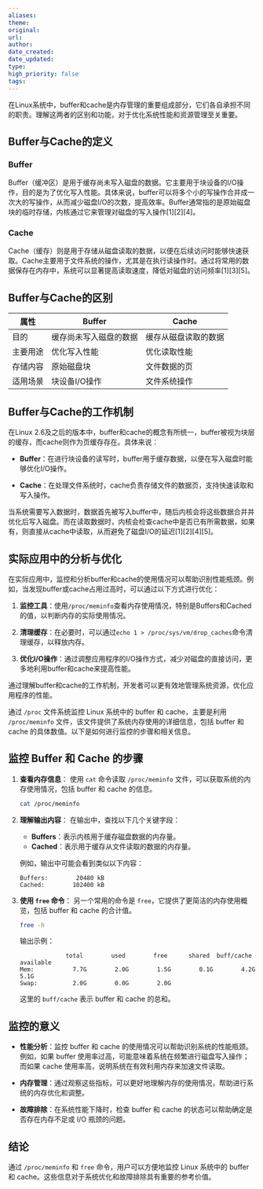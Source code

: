 ```yaml
---
aliases: 
theme: 
original: 
url: 
author: 
date_created: 
date_updated: 
type: 
high_priority: false
tags:
---
```

在Linux系统中，buffer和cache是内存管理的重要组成部分，它们各自承担不同的职责。理解这两者的区别和功能，对于优化系统性能和资源管理至关重要。

## Buffer与Cache的定义

### Buffer

Buffer（缓冲区）是用于缓存尚未写入磁盘的数据。它主要用于块设备的I/O操作，目的是为了优化写入性能。具体来说，buffer可以将多个小的写操作合并成一次大的写操作，从而减少磁盘I/O的次数，提高效率。Buffer通常指的是原始磁盘块的临时存储，内核通过它来管理对磁盘的写入操作[1][2][4]。

### Cache

Cache（缓存）则是用于存储从磁盘读取的数据，以便在后续访问时能够快速获取。Cache主要用于文件系统的操作，尤其是在执行读操作时。通过将常用的数据保存在内存中，系统可以显著提高读取速度，降低对磁盘的访问频率[1][3][5]。

## Buffer与Cache的区别

| 属性        | Buffer                          | Cache                           |
|-------------|---------------------------------|---------------------------------|
| 目的        | 缓存尚未写入磁盘的数据          | 缓存从磁盘读取的数据            |
| 主要用途    | 优化写入性能                    | 优化读取性能                    |
| 存储内容    | 原始磁盘块                      | 文件数据的页                    |
| 适用场景    | 块设备I/O操作                  | 文件系统操作                    |

## Buffer与Cache的工作机制

在Linux 2.6及之后的版本中，buffer和cache的概念有所统一，buffer被视为块层的缓存，而cache则作为页缓存存在。具体来说：

- **Buffer**：在进行块设备的读写时，buffer用于缓存数据，以便在写入磁盘时能够优化I/O操作。
  
- **Cache**：在处理文件系统时，cache负责存储文件的数据页，支持快速读取和写入操作。

当系统需要写入数据时，数据首先被写入buffer中，随后内核会将这些数据合并并优化后写入磁盘。而在读取数据时，内核会检查cache中是否已有所需数据，如果有，则直接从cache中读取，从而避免了磁盘I/O的延迟[1][2][4][5]。

## 实际应用中的分析与优化

在实际应用中，监控和分析buffer和cache的使用情况可以帮助识别性能瓶颈。例如，当发现buffer或cache占用过高时，可以通过以下方式进行优化：

1. **监控工具**：使用`/proc/meminfo`查看内存使用情况，特别是Buffers和Cached的值，以判断内存的实际使用情况。

2. **清理缓存**：在必要时，可以通过`echo 1 > /proc/sys/vm/drop_caches`命令清理缓存，以释放内存。

3. **优化I/O操作**：通过调整应用程序的I/O操作方式，减少对磁盘的直接访问，更多地利用buffer和cache来提高性能。

通过理解buffer和cache的工作机制，开发者可以更有效地管理系统资源，优化应用程序的性能。

通过 `/proc` 文件系统监控 Linux 系统中的 buffer 和 cache，主要是利用 `/proc/meminfo` 文件，该文件提供了系统内存使用的详细信息，包括 buffer 和 cache 的具体数值。以下是如何进行监控的步骤和相关信息。

## 监控 Buffer 和 Cache 的步骤

1. **查看内存信息**：
   使用 `cat` 命令读取 `/proc/meminfo` 文件，可以获取系统的内存使用情况，包括 buffer 和 cache 的信息。

   ```bash
   cat /proc/meminfo
   ```

2. **理解输出内容**：
   在输出中，查找以下几个关键字段：

   - **Buffers**：表示内核用于缓存磁盘数据的内存量。
   - **Cached**：表示用于缓存从文件读取的数据的内存量。

   例如，输出中可能会看到类似以下内容：

   ```
   Buffers:        20480 kB
   Cached:        102400 kB
   ```

3. **使用 `free` 命令**：
   另一个常用的命令是 `free`，它提供了更简洁的内存使用概览，包括 buffer 和 cache 的合计值。

   ```bash
   free -h
   ```

   输出示例：

   ```
                total        used        free      shared  buff/cache   available
   Mem:           7.7G        2.0G        1.5G        0.1G        4.2G        5.1G
   Swap:          2.0G        0.0G        2.0G
   ```

   这里的 `buff/cache` 表示 buffer 和 cache 的总和。

## 监控的意义

- **性能分析**：监控 buffer 和 cache 的使用情况可以帮助识别系统的性能瓶颈。例如，如果 buffer 使用率过高，可能意味着系统在频繁进行磁盘写入操作；而如果 cache 使用率高，说明系统在有效利用内存来加速文件读取。

- **内存管理**：通过观察这些指标，可以更好地理解内存的使用情况，帮助进行系统的内存优化和调整。

- **故障排除**：在系统性能下降时，检查 buffer 和 cache 的状态可以帮助确定是否存在内存不足或 I/O 瓶颈的问题。

## 结论

通过 `/proc/meminfo` 和 `free` 命令，用户可以方便地监控 Linux 系统中的 buffer 和 cache。这些信息对于系统优化和故障排除具有重要的参考价值。

